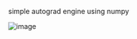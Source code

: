 simple autograd engine using numpy

![image](https://github.com/utkarshgill/micrograd_from_scratch/assets/46515280/d4799690-2945-4ed9-a66e-2a516d55e280)
